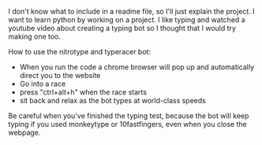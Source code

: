 I don't know what to include in a readme file, so I'll just explain the project. I want to learn python by working on a project. I like typing and watched a youtube video about creating a typing bot so I thought that I would try making one too.

How to use the nitrotype and typeracer bot:
* When you run the code a chrome browser will pop up and automatically direct you to the website
* Go into a race
* press "ctrl+alt+h" when the race starts
* sit back and relax as the bot types at world-class speeds

Be careful when you've finished the typing test, because the bot will keep typing if you used monkeytype or 10fastfingers, even when you close the webpage.
